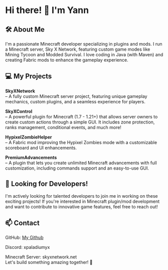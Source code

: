 # Hi there! 👋 I'm Yann  
## 🛠 About Me  
I'm a passionate Minecraft developer specializing in plugins and mods. I run a Minecraft server, Sky X Network, featuring custom game modes like Mining Tycoon and Modded Survival. I love coding in Java (with Maven) and creating Fabric mods to enhance the gameplay experience.  

## 💻 My Projects  
**SkyXNetwork**  
– A fully custom Minecraft server project, featuring unique gameplay mechanics, custom plugins, and a seamless experience for players.  

**SkyXControl**  
– A powerful plugin for Minecraft (1.7 - 1.21+) that allows server owners to create custom actions through a simple GUI. It includes zone protection, ranks management, conditional events, and much more!  

**HypixelZombieHelper**  
– A Fabric mod improving the Hypixel Zombies mode with a customizable scoreboard and UI enhancements.  

**PremiumAdvancements**  
– A plugin that lets you create unlimited Minecraft advancements with full customization, including commands support and an easy-to-use GUI.  
## 🚀 Looking for Developers!    
I'm actively looking for talented developers to join me in working on these exciting projects! If you're interested in Minecraft plugin/mod development and want to contribute to innovative game features, feel free to reach out!  

## 📫 Contact  
GitHub: [My Github](https://github.com/XPaladiumyX)  

Discord: xpaladiumyx  

Minecraft Server: skyxnetwork.net  
Let's build something amazing together! 🚀  
